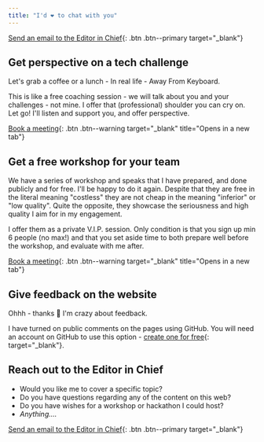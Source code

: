 ```yaml
---
title: "I'd ❤️ to chat with you"
---
```


[Send an email to the Editor in Chief](mailto:lars@lakruzz.com){: .btn .btn--primary target="_blank"}

## Get perspective on a tech challenge

Let's grab a coffee or a lunch - In real life - Away From Keyboard.

This is like a free coaching session - we will talk about you and your challenges - not mine. I offer that (professional) shoulder you can cry on. Let go! I'll listen and support you, and offer perspective.

[Book a meeting](https://calendly.com/lakruzz){: .btn .btn--warning target="_blank" title="Opens in a new tab"}

## Get a free workshop for your team

We have a series of workshop and speaks that I have prepared, and done publicly and for free. I'll be happy to do it again. Despite that they are free in the literal meaning "costless" they are not cheap in the meaning "inferior" or "low quality". Quite the opposite, they showcase the seriousness and high quality I aim for in my engagement.

I offer them as a private V.I.P. session. Only condition is that you sign up min 6 people (no max!) and that you set aside time to both prepare well before the workshop, and evaluate with me after.

[Book a meeting](https://calendly.com/lakruzz){: .btn .btn--warning target="_blank" title="Opens in a new tab"}

## Give feedback on the website

Ohhh - thanks :pray: I'm crazy about feedback.

I have turned on public comments on the pages using GitHub. You will need an account on GitHub to use this option - [create one for free](https://github.com/signup){: target="_blank"}.

## Reach out to the Editor in Chief

- Would you like me to cover a specific topic?
- Do you have questions regarding any of the content on this web?
- Do you have wishes for a workshop or hackathon I could host?
- _Anything...._

[Send an email to the Editor in Chief](mailto:lars@lakruzz.com){: .btn .btn--primary target="_blank"}